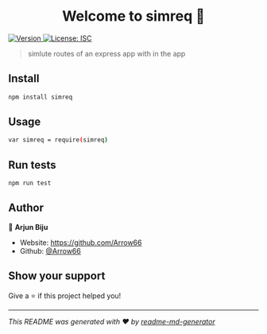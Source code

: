 <h1 align="center">Welcome to simreq 👋</h1>
<p>
  <a href="https://www.npmjs.com/package/simreq" target="_blank">
    <img alt="Version" src="https://img.shields.io/npm/v/simreq.svg">
  </a>
  <a href="#" target="_blank">
    <img alt="License: ISC" src="https://img.shields.io/badge/License-ISC-yellow.svg" />
  </a>
</p>

> simlute routes of an express app with in the app 

## Install

```sh
npm install simreq
```

## Usage

```sh
var simreq = require(simreq) 
```

## Run tests

```sh
npm run test
```

## Author

👤 **Arjun Biju**

* Website: https://github.com/Arrow66
* Github: [@Arrow66](https://github.com/Arrow66)

## Show your support

Give a ⭐️ if this project helped you!

***
_This README was generated with ❤️ by [readme-md-generator](https://github.com/kefranabg/readme-md-generator)_
